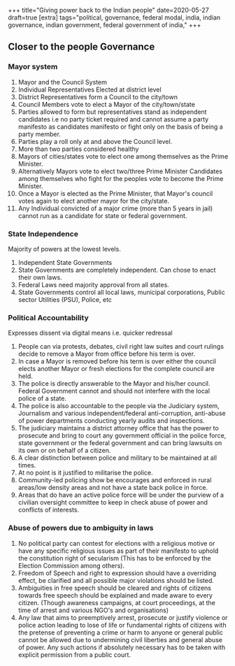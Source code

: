+++
title="Giving power back to the Indian people"
date=2020-05-27
draft=true
[extra]
tags="political, governance, federal modal, india, indian governance, indian government, federal government of india,"
+++

<!-- more -->

## Closer to the people Governance

### Mayor system

1. Mayor and the Council System
1. Individual Representatives Elected at district level
1. District Representatives form a Council to the city/town
1. Council Members vote to elect a Mayor of the city/town/state
1. Parties allowed to form but representatives stand as independent candidates
    i.e no party ticket required and cannot assume a party manifesto as candidates
    manifesto or fight only on the basis of being a party member.
1. Parties play a roll only at and above the Council level.
1. More than two parties considered healthy
1. Mayors of cities/states vote to elect one among themselves as the Prime Minister.
1. Alternatively Mayors vote to elect two/three Prime Minister Candidates among
    themselves who fight for the peoples vote to become the Prime Minister.
1. Once a Mayor is elected as the Prime Minister, that Mayor's council votes again to
    elect another mayor for the city/state.
1. Any Individual convicted of a major crime (more than 5 years in jail) cannot run
    as a candidate for state or federal government.

### State Independence

Majority of powers at the lowest levels.

1. Independent State Governments
1. State Governments are completely independent. Can chose to enact their own laws.
1. Federal Laws need majority approval from all states.
1. State Governments control all local laws, municipal corporations,
    Public sector Utilities (PSU), Police, etc

### Political Accountability

Expresses dissent via digital means i.e. quicker redressal

1. People can via protests, debates, civil right law suites and court rulings decide
    to remove a Mayor from office before his term is over.
1. In case a Mayor is removed before his term is over either the council elects another
    Mayor or fresh elections for the complete council are held.
1. The police is directly answerable to the Mayor and his/her council.
    Federal Government cannot and should not interfere with the local police of a
    state.
1. The police is also accountable to the people via the Judiciary system, Journalism
    and various independent/federal anti-corruption, anti-abuse of power departments conducting
    yearly audits and inspections.
1. The judiciary maintains a district attorney office that has the power to prosecute
    and bring to court any government official in the police force,
    state government or the federal government and can bring lawsuits on its own
    or on behalf of a citizen.
1. A clear distinction between police and military to be maintained at all times.
1. At no point is it justified to militarise the police.
1. Community-led policing show be encourages and enforced in rural areas/low density
   areas and not have a state back police in force.
1. Areas that do have an active police force will be under the purview of a civilian
    oversight committee to keep in check abuse of power and conflicts of interests.

### Abuse of powers due to ambiguity in laws

1. No political party can contest for elections with a religious motive or have any
    specific religious issues as part of their manifesto to uphold the constitution
    right of secularism (This has to be enforced by the Election Commission among others).
1. Freedom of Speech and right to expression should have a overriding effect,
    be clarified and all possible major violations should be listed.
1. Ambiguities in free speech should be cleared and rights of citizens towards
    free speech should be explained and made aware to every citizen.
    (Though awareness campaigns, at court proceedings,  at the time of arrest
    and various NGO's and organisations)
1. Any law that aims to preemptively arrest, prosecute or justify violence or police
    action leading to lose of life or fundamental rights of citizens with the pretense
    of preventing a crime or harm to anyone or general public cannot be allowed due to undermining
    civil liberties and general abuse of power. Any such actions if absolutely
    necessary has to be taken with explicit permission from a public court.

[1]: https://www.britannica.com/topic/mayor-and-council-system
